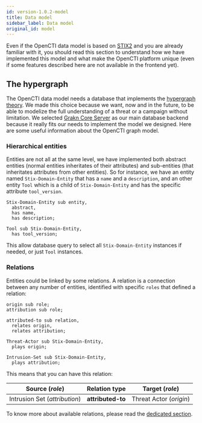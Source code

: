 ```yaml
---
id: version-1.0.2-model
title: Data model
sidebar_label: Data model
original_id: model
---
```


Even if the OpenCTI data model is based on [STIX2](https://oasis-open.github.io/cti-documentation/stix/intro) and you are already familiar with it, you should read this section to understand how we have implemented this model and what make the OpenCTI platform unique (even if some features described here are not available in the frontend yet).

## The hypergraph

The OpenCTI data model needs a database that implements the [hypergraph theory](https://en.wikipedia.org/wiki/Hypergraph). We made this choice because we want, now and in the future, to be able to modelize the full understanding of a threat or a campaign without limitation. We selected [Grakn Core Server](http://grakn.ai) as our main database backend because it really fits our needs to implement the model we designed. Here are some useful information about the OpenCTI graph model.

### Hierarchical entities

Entities are not all at the same level, we have implemented both abstract entities (normal entities inheritates of their attributes) and sub-entities (that inheritates attributes from other entities). So for instance, we have an entity named `Stix-Domain-Entity` that has a `name` and a `description`, and an other entity `Tool` which is a child of `Stix-Domain-Entity` and has the specific attribute `tool_version`.

```
Stix-Domain-Entity sub entity,
  abstract,
  has name,
  has description;
```

```
Tool sub Stix-Domain-Entity,
  has tool_version;
```

This allow database query to select all `Stix-Domain-Entity` instances if needed, or just `Tool` instances.

### Relations

Entities could be linked by some relations. A relation is a connection between any number of entities, identified with specific `roles` that defined a relation:

```
origin sub role;
attribution sub role;

attributed-to sub relation,
  relates origin,
  relates attribution;

Threat-Actor sub Stix-Domain-Entity,
  plays origin;

Intrusion-Set sub Stix-Domain-Entity,
  plays attribution;
```

This means that you can have this relation:

| Source (*role*)                 | Relation type        | Target (*role*)                       |
| ------------------------------- | -------------------- | ------------------------------------- |
| Intrusion Set (*attribution*)   | **attributed-to**    | Threat Actor (*origin*)               |

To know more about available relations, please read the [dedicated section](../reference/relations).

### 



